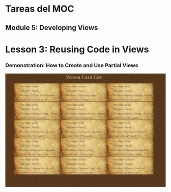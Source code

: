 # Tareas del MOC

## Module 5: Developing Views

# Lesson 3: Reusing Code in Views

### Demonstration: How to Create and Use Partial Views

![](./img/Captura1.jpg)



